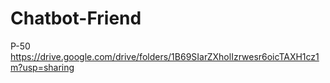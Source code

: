 # Chatbot-Friend
P-50
https://drive.google.com/drive/folders/1B69SIarZXholIzrwesr6oicTAXH1cz1m?usp=sharing
